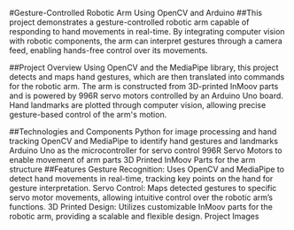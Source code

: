 #Gesture-Controlled Robotic Arm Using OpenCV and Arduino
##This project demonstrates a gesture-controlled robotic arm capable of responding to hand movements in real-time. By integrating computer vision with robotic components, the arm can interpret gestures through a camera feed, enabling hands-free control over its movements.

##Project Overview
Using OpenCV and the MediaPipe library, this project detects and maps hand gestures, which are then translated into commands for the robotic arm. The arm is constructed from 3D-printed InMoov parts and is powered by 996R servo motors controlled by an Arduino Uno board. Hand landmarks are plotted through computer vision, allowing precise gesture-based control of the arm's motion.

##Technologies and Components
Python for image processing and hand tracking
OpenCV and MediaPipe to identify hand gestures and landmarks
Arduino Uno as the microcontroller for servo control
996R Servo Motors to enable movement of arm parts
3D Printed InMoov Parts for the arm structure
##Features
Gesture Recognition: Uses OpenCV and MediaPipe to detect hand movements in real-time, tracking key points on the hand for gesture interpretation.
Servo Control: Maps detected gestures to specific servo motor movements, allowing intuitive control over the robotic arm’s functions.
3D Printed Design: Utilizes customizable InMoov parts for the robotic arm, providing a scalable and flexible design.
Project Images
